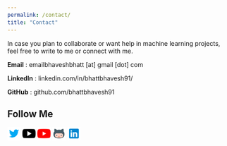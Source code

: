 ```yaml
---
permalink: /contact/
title: "Contact"
---
```


In case you plan to collaborate or want help in machine learning projects, feel free to write to me or connect with me.

**Email** : emailbhaveshbhatt [at] gmail [dot] com

**LinkedIn** : linkedin.com/in/bhattbhavesh91/

**GitHub** : github.com/bhattbhavesh91

## Follow Me
<a href="https://twitter.com/_bhaveshbhatt" target="_blank"><img class="ai-subscribed-social-icon" src="/assets/images/tw.png" width="30"></a>
<a href="https://www.youtube.com/bhaveshbhatt8791/" target="_blank"><img class="ai-subscribed-social-icon" src="/assets/images/ytb1.png" width="30"></a>
<a href="https://www.youtube.com/channel/UCo_uTt4go2qs8xOJaUgsiiw/" target="_blank"><img class="ai-subscribed-social-icon" src="/assets/images/ytb2.png" width="30"></a>
<a href="https://github.com/bhattbhavesh91" target="_blank"><img class="ai-subscribed-social-icon" src="/assets/images/gthb.png" width="30"></a>
<a href="https://www.linkedin.com/in/bhattbhavesh91/" target="_blank"><img class="ai-subscribed-social-icon" src="/assets/images/lnkdn.png" width="30"></a>

